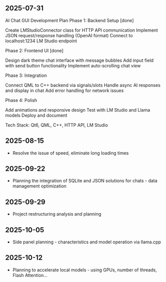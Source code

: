 ## 2025-07-31
AI Chat GUI Development Plan
Phase 1: Backend Setup [done]

Create LMStudioConnector class for HTTP API communication
Implement JSON request/response handling (OpenAI format)
Connect to localhost:1234 LM Studio endpoint

Phase 2: Frontend UI [done]

Design dark theme chat interface with message bubbles
Add input field with send button functionality
Implement auto-scrolling chat view

Phase 3: Integration

Connect QML to C++ backend via signals/slots
Handle async AI responses and display in chat
Add error handling for network issues

Phase 4: Polish

Add animations and responsive design
Test with LM Studio and Llama models
Deploy and document

Tech Stack: Qt6, QML, C++, HTTP API, LM Studio

## 2025-08-15
- Resolve the issue of speed, eliminate long loading times

## 2025-09-22
- Planning the integration of SQLite and JSON solutions for chats - data management optimization

## 2025-09-29
- Project restructuring analysis and planning

## 2025-10-05
- Side panel planning - characteristics and model operation via llama.cpp

## 2025-10-12
- Planning to accelerate local models - using GPUs, number of threads, Flash Attention...